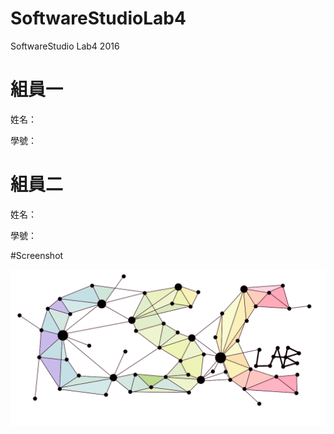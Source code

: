 # SoftwareStudioLab4
SoftwareStudio Lab4 2016

# 組員一

姓名：

學號：

# 組員二

姓名：

學號：

#Screenshot

![alt tag](/csc.png)